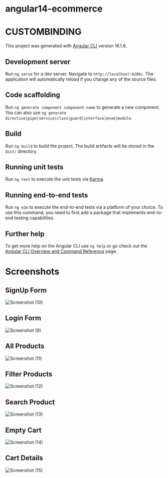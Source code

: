
# angular14-ecommerce

# CUSTOMBINDING

This project was generated with [Angular CLI](https://github.com/angular/angular-cli) version 16.1.6.

## Development server

Run `ng serve` for a dev server. Navigate to `http://localhost:4200/`. The application will automatically reload if you change any of the source files.

## Code scaffolding

Run `ng generate component component-name` to generate a new component. You can also use `ng generate directive|pipe|service|class|guard|interface|enum|module`.

## Build

Run `ng build` to build the project. The build artifacts will be stored in the `dist/` directory.

## Running unit tests

Run `ng test` to execute the unit tests via [Karma](https://karma-runner.github.io).

## Running end-to-end tests

Run `ng e2e` to execute the end-to-end tests via a platform of your choice. To use this command, you need to first add a package that implements end-to-end testing capabilities.

## Further help

To get more help on the Angular CLI use `ng help` or go check out the [Angular CLI Overview and Command Reference](https://angular.io/cli) page.

# Screenshots

## SignUp Form

![Screenshot (10)](https://github.com/anilprajapatistartbit/angular14-ecommerce/assets/133846396/949fe69a-4711-47ac-954f-5f0f002d3f80)

## Login Form

![Screenshot (9)](https://github.com/anilprajapatistartbit/angular14-ecommerce/assets/133846396/9d5345e5-823e-41e6-a89a-ed16e1ed5093)

## All Products

![Screenshot (11)](https://github.com/anilprajapatistartbit/angular14-ecommerce/assets/133846396/17e575df-35bf-4091-aceb-bbf634ed54c5)

## Filter Products

![Screenshot (12)](https://github.com/anilprajapatistartbit/angular14-ecommerce/assets/133846396/7e26e6ec-3498-4340-a3fa-9c84b1e22da6)

## Search Product

![Screenshot (13)](https://github.com/anilprajapatistartbit/angular14-ecommerce/assets/133846396/f1464f1b-32df-4dd4-b5e6-6d1438a884b1)

## Empty Cart

![Screenshot (14)](https://github.com/anilprajapatistartbit/angular14-ecommerce/assets/133846396/783bb312-c18a-4342-a049-3ce56f86d9b0)

## Cart Details

![Screenshot (15)](https://github.com/anilprajapatistartbit/angular14-ecommerce/assets/133846396/abb5ea69-3ecf-410c-a24a-a660d83623ba)


